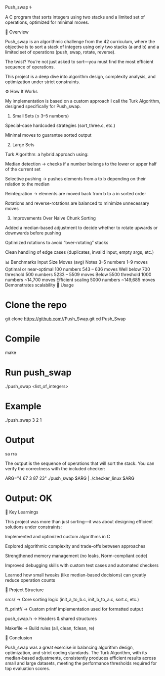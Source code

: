 Push_swap 🌀

A C program that sorts integers using two stacks and a limited set of operations, optimized for minimal moves.

📖 Overview

Push_swap is an algorithmic challenge from the 42 curriculum, where the objective is to sort a stack of integers using only two stacks (a and b) and a limited set of operations (push, swap, rotate, reverse).

The twist? You’re not just asked to sort—you must find the most efficient sequence of operations.

This project is a deep dive into algorithm design, complexity analysis, and optimization under strict constraints.

⚙️ How It Works

My implementation is based on a custom approach I call the Turk Algorithm, designed specifically for Push_swap.

1. Small Sets (≤ 3–5 numbers)

Special-case hardcoded strategies (sort_three.c, etc.)

Minimal moves to guarantee sorted output

2. Large Sets

Turk Algorithm: a hybrid approach using:

Median detection → checks if a number belongs to the lower or upper half of the current set

Selective pushing → pushes elements from a to b depending on their relation to the median

Reintegration → elements are moved back from b to a in sorted order

Rotations and reverse-rotations are balanced to minimize unnecessary moves

3. Improvements Over Naive Chunk Sorting

Added a median-based adjustment to decide whether to rotate upwards or downwards before pushing

Optimized rotations to avoid “over-rotating” stacks

Clean handling of edge cases (duplicates, invalid input, empty args, etc.)

📊 Benchmarks
Input Size	Moves (avg)	Notes
3–5 numbers	1–9 moves	Optimal or near-optimal
100 numbers	543 – 636 moves	Well below 700 threshold
500 numbers	5233 – 5509 moves	Below 5500 threshold
1000 numbers	~14,700 moves	Efficient scaling
5000 numbers	~149,685 moves	Demonstrates scalability
🚀 Usage
# Clone the repo
git clone https://github.com/<your-username>/Push_Swap.git
cd Push_Swap

# Compile
make

# Run push_swap
./push_swap <list_of_integers>

# Example
./push_swap 3 2 1
# Output
sa
rra


The output is the sequence of operations that will sort the stack.
You can verify the correctness with the included checker:

ARG="4 67 3 87 23"
./push_swap $ARG | ./checker_linux $ARG
# Output: OK

🧠 Key Learnings

This project was more than just sorting—it was about designing efficient solutions under constraints:

Implemented and optimized custom algorithms in C

Explored algorithmic complexity and trade-offs between approaches

Strengthened memory management (no leaks, Norm-compliant code)

Improved debugging skills with custom test cases and automated checkers

Learned how small tweaks (like median-based decisions) can greatly reduce operation counts

📂 Project Structure

srcs/ → Core sorting logic (init_a_to_b.c, init_b_to_a.c, sort.c, etc.)

ft_printf/ → Custom printf implementation used for formatted output

push_swap.h → Headers & shared structures

Makefile → Build rules (all, clean, fclean, re)

🏁 Conclusion

Push_swap was a great exercise in balancing algorithm design, optimization, and strict coding standards. The Turk Algorithm, with its median-based adjustments, consistently produces efficient results across small and large datasets, meeting the performance thresholds required for top evaluation scores.
